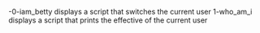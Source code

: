 -0-iam_betty displays a script that switches the current user
1-who_am_i displays a script that prints the effective of the current user
